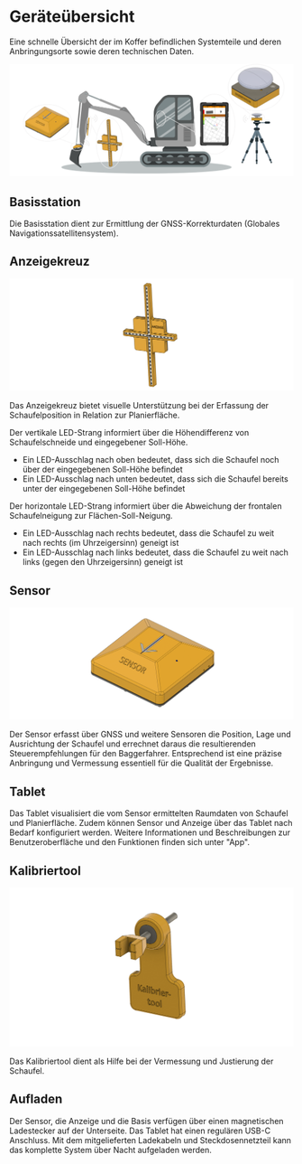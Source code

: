 # Geräteübersicht
Eine schnelle Übersicht der im Koffer befindlichen Systemteile und deren Anbringungsorte sowie deren technischen Daten.

![Systemübersicht](./images/systemuebersicht_grau.png)

## Basisstation
Die Basisstation dient zur Ermittlung der GNSS-Korrekturdaten (Globales Navigationssatellitensystem). 


## Anzeigekreuz
![Anzeigekreuz](./images/indicator.png)

Das Anzeigekreuz bietet visuelle Unterstützung bei der Erfassung der Schaufelposition in Relation zur Planierfläche. 

Der vertikale LED-Strang informiert über die Höhendifferenz von Schaufelschneide und eingegebener Soll-Höhe.

* Ein LED-Ausschlag nach oben bedeutet, dass sich die Schaufel noch über der eingegebenen Soll-Höhe befindet 
* Ein LED-Ausschlag nach unten bedeutet, dass sich die Schaufel bereits unter der eingegebenen Soll-Höhe befindet 

Der horizontale LED-Strang informiert über die Abweichung der frontalen Schaufelneigung zur Flächen-Soll-Neigung. 

* Ein LED-Ausschlag nach rechts bedeutet, dass die Schaufel zu weit nach rechts (im Uhrzeigersinn) geneigt ist
* Ein LED-Ausschlag nach links bedeutet, dass die Schaufel zu weit nach links (gegen den Uhrzeigersinn) geneigt ist 


## Sensor
![Sensor](./images/sensor.png)

Der Sensor erfasst über GNSS und weitere Sensoren die Position, Lage und Ausrichtung der Schaufel und errechnet daraus die resultierenden Steuerempfehlungen für den Baggerfahrer. Entsprechend ist eine präzise Anbringung und Vermessung essentiell für die Qualität der Ergebnisse.

## Tablet 
Das Tablet visualisiert die vom Sensor ermittelten Raumdaten von Schaufel und Planierfläche. Zudem können Sensor und Anzeige über das Tablet nach Bedarf konfiguriert werden. Weitere Informationen und Beschreibungen zur Benutzeroberfläche und den Funktionen finden sich unter "App".

## Kalibriertool
![Kalibriertool](./images/cal_tool.png)

Das Kalibriertool dient als Hilfe bei der Vermessung und Justierung der Schaufel.

## Aufladen
Der Sensor, die Anzeige und die Basis verfügen über einen magnetischen Ladestecker auf der Unterseite. Das Tablet hat einen regulären USB-C Anschluss. Mit dem mitgelieferten Ladekabeln und Steckdosennetzteil kann das komplette System über Nacht aufgeladen werden.